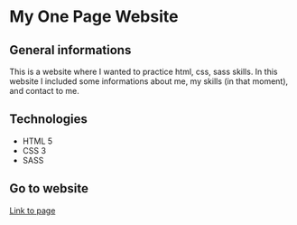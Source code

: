 # My One Page Website

## General informations

This is a website where I wanted to practice html, css, sass skills. In this website I included some informations about me, my skills (in that moment), and contact to me.

## Technologies

- HTML 5
- CSS 3
- SASS

## Go to website

[Link to page](https://adrian-one-page-website.netlify.app/)

